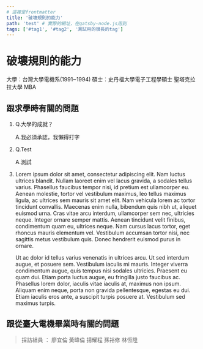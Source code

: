 ```yaml
---
# 這裡是frontmatter
title: '破壞規則的能力'
path: 'test' # 實際的網址，在gatsby-node.js用到
tags: ['#tag1', '#tag2', '測試用的很長的tag']
---
```


# 破壞規則的能力

<!-- 用自訂的React component，有些限制，參照gatsby-config.js裡的連結 -->
<!-- children1不能用markdown，但可以用html tag -->
<presenter name='徐瑞廷' title='b80級系友' src='https://upload.wikimedia.org/wikipedia/zh/5/5f/Original_Doge_meme.jpg'>
    大學︰台灣大學電機系(1991~1994)
    碩士︰史丹福大學電子工程學碩士
    聖塔克拉拉大學 MBA
</presenter>

## 跟求學時有關的問題

<!-- 所有li會被換成能夠開關的component，換行很重要 -->

1. Q.大學的成就？

   A.我必須承認，我懶得打字

2. Q.Test

   A.測試

3. Lorem ipsum dolor sit amet, consectetur adipiscing elit. Nam luctus ultrices blandit. Nullam laoreet enim vel lacus gravida, a sodales tellus varius. Phasellus faucibus tempor nisi, id pretium est ullamcorper eu. Aenean molestie, tortor vel vestibulum maximus, leo tellus maximus ligula, ac ultrices sem mauris sit amet elit. Nam vehicula lorem ac tortor tincidunt convallis. Maecenas enim nulla, bibendum quis nibh ut, aliquet euismod urna. Cras vitae arcu interdum, ullamcorper sem nec, ultricies neque. Integer ornare semper mattis. Aenean tincidunt velit finibus, condimentum quam eu, ultrices neque. Nam cursus lacus tortor, eget rhoncus mauris elementum vel. Vestibulum accumsan tortor nisi, nec sagittis metus vestibulum quis. Donec hendrerit euismod purus in ornare.

   Ut ac dolor id tellus varius venenatis in ultrices arcu. Ut sed interdum augue, et posuere sem. Vestibulum iaculis mi mauris. Integer viverra condimentum augue, quis tempus nisi sodales ultricies. Praesent eu quam dui. Etiam porta luctus augue, eu fringilla justo faucibus ac. Phasellus lorem dolor, iaculis vitae iaculis at, maximus non ipsum. Aliquam enim neque, porta non gravida pellentesque, egestas eu dui. Etiam iaculis eros ante, a suscipit turpis posuere at. Vestibulum sed maximus turpis.

## 跟從臺大電機畢業時有關的問題

<!-- blockquote會被換成特殊的style -->

> 採訪組員 ： 廖宜倫 黃暐倫 揚耀程 孫裕修 林恆陞
